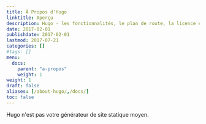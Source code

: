 ```yaml
---
title: À Propos d'Hugo
linktitle: Aperçu
description: Hugo - les fonctionnalités, le plan de route, la licence et la motivation.
date: 2017-02-01
publishdate: 2017-02-01
lastmod: 2017-07-21
categories: []
#tags: []
menu:
  docs:
    parent: "a-propos"
    weight: 1
weight: 1
draft: false
aliases: [/about-hugo/,/docs/]
toc: false
---
```


Hugo n'est pas votre générateur de site statique moyen.
